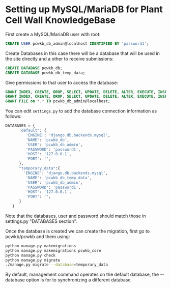 # Setting up MySQL/MariaDB for Plant Cell Wall KnowledgeBase

First create a MySQL/MariaDB user with root:

```sql
CREATE USER pcwkb_db_admin@localhost IDENTIFIED BY 'password1';
```


Create Databases in this case there will be a database that will be used in the site directly and a other to receive submissions:

```sql
CREATE DATABASE pcwkb_db;
CREATE DATABASE pcwkb_db_temp_data;
```

Give permissions to that user to access the database:

```sql
GRANT INDEX, CREATE, DROP, SELECT, UPDATE, DELETE, ALTER, EXECUTE, INSERT on pcwkb_db.* TO pcwkb_db_admin@localhost;
GRANT INDEX, CREATE, DROP, SELECT, UPDATE, DELETE, ALTER, EXECUTE, INSERT on pcwkb_db_temp_data.* TO pcwkb_db_admin2@localhost;
GRANT FILE on *.* TO pcwkb_db_admin@localhost;
```

You can edit `settings.py` to add the database connection information as follows:

```python
DATABASES = {
      'default': {
         'ENGINE': 'django.db.backends.mysql',
         'NAME': 'pcwkb_db',
         'USER': 'pcwkb_db_admin',
         'PASSWORD': 'password1',
         'HOST': '127.0.0.1',
         'PORT': '',
      },
      "temporary_data":{
        'ENGINE': 'django.db.backends.mysql',
         'NAME': 'pcwkb_db_temp_data',
         'USER': 'pcwkb_db_admin',
         'PASSWORD': 'password1',
         'HOST': '127.0.0.1',
         'PORT': '',
      }
   }
```

Note that the databases, user and password should match those in settings.py "DATABASES section".

Once the database is created we can create the migration, first go to pcwkb/pcwkb and them using:

```bash
python manage.py makemigrations
python manage.py makemigrations pcwkb_core
python manage.py check
python manage.py migrate
./manage.py migrate --database=temporary_data
```

By default, management command operates on the default database, the --database option is for to synchronizing a different database.